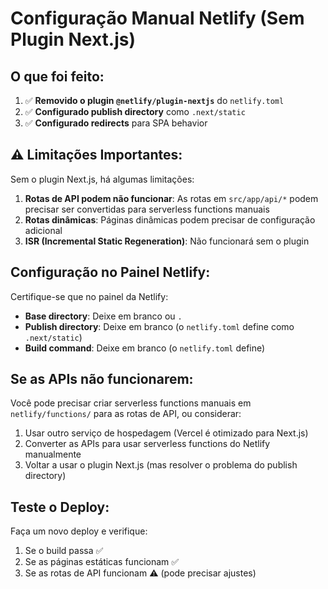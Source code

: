 # Configuração Manual Netlify (Sem Plugin Next.js)

## O que foi feito:

1. ✅ **Removido o plugin `@netlify/plugin-nextjs`** do `netlify.toml`
2. ✅ **Configurado publish directory** como `.next/static`
3. ✅ **Configurado redirects** para SPA behavior

## ⚠️ Limitações Importantes:

Sem o plugin Next.js, há algumas limitações:

1. **Rotas de API podem não funcionar**: As rotas em `src/app/api/*` podem precisar ser convertidas para serverless functions manuais
2. **Rotas dinâmicas**: Páginas dinâmicas podem precisar de configuração adicional
3. **ISR (Incremental Static Regeneration)**: Não funcionará sem o plugin

## Configuração no Painel Netlify:

Certifique-se que no painel da Netlify:

- **Base directory**: Deixe em branco ou `.`
- **Publish directory**: Deixe em branco (o `netlify.toml` define como `.next/static`)
- **Build command**: Deixe em branco (o `netlify.toml` define)

## Se as APIs não funcionarem:

Você pode precisar criar serverless functions manuais em `netlify/functions/` para as rotas de API, ou considerar:
1. Usar outro serviço de hospedagem (Vercel é otimizado para Next.js)
2. Converter as APIs para usar serverless functions do Netlify manualmente
3. Voltar a usar o plugin Next.js (mas resolver o problema do publish directory)

## Teste o Deploy:

Faça um novo deploy e verifique:
1. Se o build passa ✅
2. Se as páginas estáticas funcionam ✅
3. Se as rotas de API funcionam ⚠️ (pode precisar ajustes)

